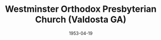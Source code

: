 ---
date: &id001 1953-04-19
end_date: null
location:
  address: null
  city: Valdosta
  state: GA
minister:
- end: 1963-01-01
  name: John Clelland
  start: 1954-01-01
  type: Pastor
- end: 1967-01-01
  name: Robert Valentine
  start: 1963-01-01
  type: Pastor
- end: 1971-01-01
  name: Cromwell Roskamp
  start: 1968-01-01
  type: Pastor
- end: 1974-01-01
  name: William Warren
  start: 1973-01-01
  type: Pastor
ministers:
- John Clelland
- Robert Valentine
- Cromwell Roskamp
- William Warren
name: Westminster Orthodox Presbyterian Church
names:
- end: 1975-01-14
  name: Westminster Orthodox Presbyterian Church
  start: 1953-04-19
origination_date: *id001
raw_data: "GA Valdosta\n\nWestminster Orthodox Presbyterian Church  (April 19, 1953\u2013\
  January 14, 1975)\n(transferred to the Presbyterian Church in America, 1975)\nPastors:\
  \ John Clelland, 1954\u201363\nRobert Valentine, 1963\u201367\nCromwell Roskamp,\
  \ 1968\u201371\nWilliam Warren, 1973\u201374"
states:
- GA
status:
  active: false
  end_date: 1975-01-14
  reason: transferred
  received_from: null
  withdrawal_to: null
title: Westminster Orthodox Presbyterian Church (Valdosta GA)
year_established:
- 1953

---